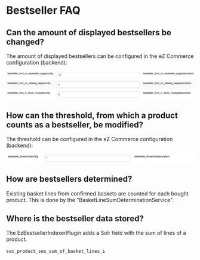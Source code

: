 # Bestseller FAQ

## Can the amount of displayed bestsellers be changed?

The amount of displayed bestsellers can be configured in the eZ Commerce configuration (backend):

![](../img/bestseller_3.png)

## How can the threshold, from which a product counts as a bestseller, be modified?

The threshold can be configured in the eZ Commerce configuration (backend):

![](../img/bestseller_4.png)

## How are bestsellers determined?

Existing basket lines from confirmed baskets are counted for each bought product. This is done by the "BasketLineSumDeterminationService".

## Where is the bestseller data stored?

The EzBestsellerIndexerPlugin adds a Solr field with the sum of lines of a product. 

`ses_product_ses_sum_of_basket_lines_i`
